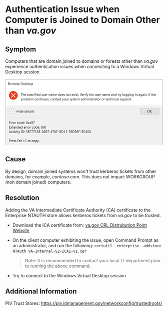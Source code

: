 # Authentication Issue when Computer is Joined to Domain Other than *va.gov*
## Symptom
Computers that are domain joined to domains or forests other than *va.gov* experience authentication issues when connecting to a Windows Virtual Desktop session.

![Symptom](wvd_domainAuthIssueSymptom.png)

## Cause
By design, domain joined systems won't trust kerberos tickets from other domains, for example, *contoso.com*. This does not impact WORKGROUP (non domain joined) computers.

## Resolution
Adding the VA Intermediate Certificate Authority (CA) certificate to the Enterprise NTAUTH store allows kerberos tickets from *va.gov* to be trusted.

- Download the ICA certificate from: [va.gov CRL Distrubution Point Website](http://aia.pki.va.gov/pki/aia/va/VA-Internal-S2-ICA1-v1.cer)

- On the client computer exhibiting the issue, open Command Prompt as an administrator, and run the following: `certutil -enterprise -addstore NTAuth VA-Internal-S2-ICA1-v1.cer`

    > Note: It is recommended to contact your local IT department prior to running the above command.

- Try to connect to the Windows Virtual Desktop session

## Additional Information

PIV Trust Stores: https://piv.idmanagement.gov/networkconfig/trustedroots/